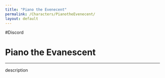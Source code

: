 ```yaml
---
title: "Piano the Evenecent"
permalink: /Characters/PianotheEvenecent/
layout: default 
---
```

#Discord

# Piano the Evanescent
---
description